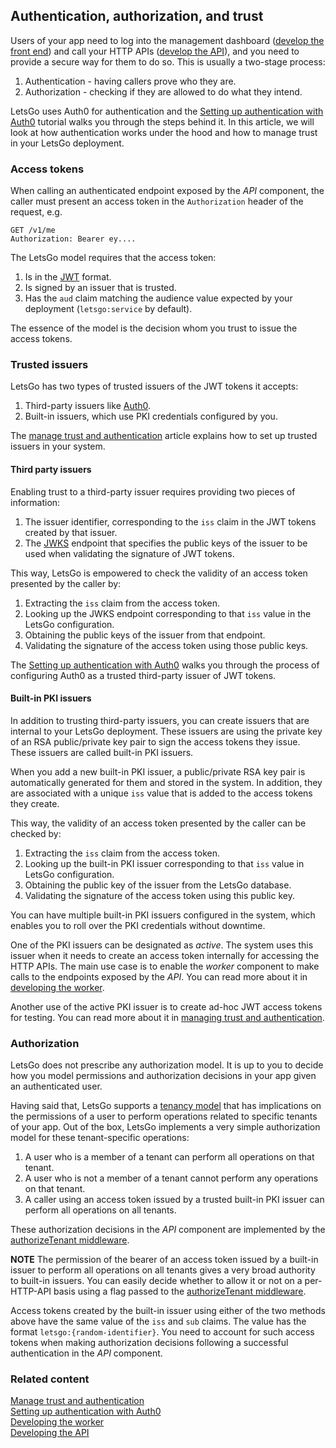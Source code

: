 ## Authentication, authorization, and trust

Users of your app need to log into the management dashboard ([develop the front end](../how-to/develop-the-frontend.md)) and call your HTTP APIs ([develop the API](../how-to/develop-the-api.md)), and you need to provide a secure way for them to do so. This is usually a two-stage process:

1. Authentication - having callers prove who they are.
1. Authorization - checking if they are allowed to do what they intend.

LetsGo uses Auth0 for authentication and the [Setting up authentication with Auth0](../tutorials/setting-up-authentication-with-auth0.md) tutorial walks you through the steps behind it. In this article, we will look at how authentication works under the hood and how to manage trust in your LetsGo deployment.

### Access tokens

When calling an authenticated endpoint exposed by the _API_ component, the caller must present an access token in the `Authorization` header of the request, e.g.

```text
GET /v1/me
Authorization: Bearer ey....
```

The LetsGo model requires that the access token:

1. Is in the [JWT](https://datatracker.ietf.org/doc/html/rfc7519) format.
1. Is signed by an issuer that is trusted.
1. Has the `aud` claim matching the audience value expected by your deployment (`letsgo:service` by default).

The essence of the model is the decision whom you trust to issue the access tokens.

### Trusted issuers

LetsGo has two types of trusted issuers of the JWT tokens it accepts:

1. Third-party issuers like [Auth0](https://auth0.com).
1. Built-in issuers, which use PKI credentials configured by you.

The [manage trust and authentication](../how-to/manage-trust-and-authentication.md) article explains how to set up trusted issuers in your system.

#### Third party issuers

Enabling trust to a third-party issuer requires providing two pieces of information:

1. The issuer identifier, corresponding to the `iss` claim in the JWT tokens created by that issuer.
1. The [JWKS](https://datatracker.ietf.org/doc/html/rfc7517) endpoint that specifies the public keys of the issuer to be used when validating the signature of JWT tokens.

This way, LetsGo is empowered to check the validity of an access token presented by the caller by:

1. Extracting the `iss` claim from the access token.
1. Looking up the JWKS endpoint corresponding to that `iss` value in the LetsGo configuration.
1. Obtaining the public keys of the issuer from that endpoint.
1. Validating the signature of the access token using those public keys.

The [Setting up authentication with Auth0](../tutorials/setting-up-authentication-with-auth0.md) walks you through the process of configuring Auth0 as a trusted third-party issuer of JWT tokens.

#### Built-in PKI issuers

In addition to trusting third-party issuers, you can create issuers that are internal to your LetsGo deployment. These issuers are using the private key of an RSA public/private key pair to sign the access tokens they issue. These issuers are called built-in PKI issuers.

When you add a new built-in PKI issuer, a public/private RSA key pair is automatically generated for them and stored in the system. In addition, they are associated with a unique `iss` value that is added to the access tokens they create.

This way, the validity of an access token presented by the caller can be checked by:

1. Extracting the `iss` claim from the access token.
1. Looking up the built-in PKI issuer corresponding to that `iss` value in LetsGo configuration.
1. Obtaining the public key of the issuer from the LetsGo database.
1. Validating the signature of the access token using this public key.

You can have multiple built-in PKI issuers configured in the system, which enables you to roll over the PKI credentials without downtime.

One of the PKI issuers can be designated as _active_. The system uses this issuer when it needs to create an access token internally for accessing the HTTP APIs. The main use case is to enable the _worker_ component to make calls to the endpoints exposed by the _API_. You can read more about it in [developing the worker](../how-to/develop-the-worker.md).

Another use of the active PKI issuer is to create ad-hoc JWT access tokens for testing. You can read more about it in [managing trust and authentication](../how-to/manage-trust-and-authentication.md#creating-ad-hoc-access-tokens).

### Authorization

LetsGo does not prescribe any authorization model. It is up to you to decide how you model permissions and authorization decisions in your app given an authenticated user.

Having said that, LetsGo supports a [tenancy model](./tenants-and-users.md) that has implications on the permissions of a user to perform operations related to specific tenants of your app. Out of the box, LetsGo implements a very simple authorization model for these tenant-specific operations:

1. A user who is a member of a tenant can perform all operations on that tenant.
1. A user who is not a member of a tenant cannot perform any operations on that tenant.
1. A caller using an access token issued by a trusted built-in PKI issuer can perform all operations on all tenants.

These authorization decisions in the _API_ component are implemented by the [authorizeTenant middleware](../how-to/develop-the-api.md#the-authorizetenant-middleware).

**NOTE** The permission of the bearer of an access token issued by a built-in issuer to perform all operations on all tenants gives a very broad authority to built-in issuers. You can easily decide whether to allow it or not on a per-HTTP-API basis using a flag passed to the [authorizeTenant middleware](../how-to/develop-the-api.md#the-authorizetenant-middleware).

Access tokens created by the built-in issuer using either of the two methods above have the same value of the `iss` and `sub` claims. The value has the format `letsgo:{random-identifier}`. You need to account for such access tokens when making authorization decisions following a successful authentication in the _API_ component.

### Related content

[Manage trust and authentication](../how-to/manage-trust-and-authentication.md)  
[Setting up authentication with Auth0](../tutorials/setting-up-authentication-with-auth0.md)  
[Developing the worker](../how-to/develop-the-worker.md)  
[Developing the API](../how-to/develop-the-api.md)
